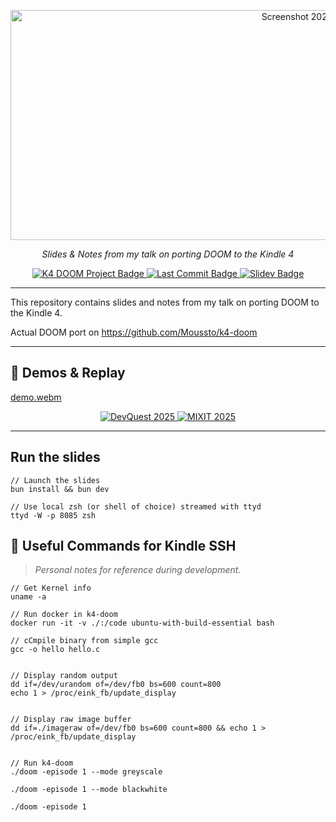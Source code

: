<p align="center">
  <img width="1018" height="368" alt="Screenshot 2025-07-12 at 17 20 01" src="https://github.com/user-attachments/assets/d6708847-c0b0-4cc7-b9fa-e3c886ece1f1" />
</p>
<p align="center">
  <em>Slides & Notes from my talk on porting DOOM to the Kindle 4</em>
</p>

<p align="center">
  <a href="https://github.com/Moussto/k4-doom">
    <img src="https://img.shields.io/badge/Project-K4--Doom--talk-informational?style=for-the-badge&logo=doom&logoColor=white&color=E7352C" alt="K4 DOOM Project Badge" />
  </a>
  <a href="https://github.com/Moussto/talk-k4-doom-slides">
    <img src="https://img.shields.io/github/last-commit/Moussto/talk-k4-doom-slides?style=for-the-badge&color=brightgreen" alt="Last Commit Badge" />
  </a>
  <a href="https://github.com/Moussto/talk-k4-doom-slides">
    <img src="https://img.shields.io/badge/Slidev-3B8070?style=for-the-badge&logo=slidev&logoColor=white" alt="Slidev Badge" />
  </a>
</p>


<p align="center">
</p>

---

This repository contains slides and notes from my talk on porting DOOM to the Kindle 4.

Actual DOOM port on https://github.com/Moussto/k4-doom

---

## 📸 Demos & Replay

[demo.webm](https://github.com/user-attachments/assets/fde101e7-d3e2-4830-b719-76512cab9a0e)

<p align="center">
  <a href="https://www.youtube.com/watch?v=Cw-Ol-hzD1I">
    <img src="https://img.shields.io/badge/DevQuest replay-efbfb7?style=for-the-badge&logo=slidev&logoColor=white" alt="DevQuest 2025" />
  </a>

  <a href="https://www.youtube.com/watch?v=9hvCSK7c8s4">
    <img src="https://img.shields.io/badge/MIXIT replay-2c233d?style=for-the-badge&logo=slidev&logoColor=white" alt="MIXIT 2025" />
  </a>

</p>

---


## Run the slides


```shell
// Launch the slides
bun install && bun dev

// Use local zsh (or shell of choice) streamed with ttyd 
ttyd -W -p 8085 zsh 

```

## 🧪 Useful Commands for Kindle SSH 

> _Personal notes for reference during development._

```shell
// Get Kernel info
uname -a

// Run docker in k4-doom
docker run -it -v ./:/code ubuntu-with-build-essential bash

// cCmpile binary from simple gcc
gcc -o hello hello.c


// Display random output
dd if=/dev/urandom of=/dev/fb0 bs=600 count=800
echo 1 > /proc/eink_fb/update_display


// Display raw image buffer
dd if=./imageraw of=/dev/fb0 bs=600 count=800 && echo 1 > /proc/eink_fb/update_display


// Run k4-doom
./doom -episode 1 --mode greyscale

./doom -episode 1 --mode blackwhite 

./doom -episode 1
```
